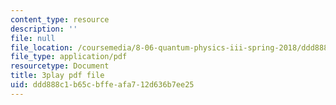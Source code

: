 ```yaml
---
content_type: resource
description: ''
file: null
file_location: /coursemedia/8-06-quantum-physics-iii-spring-2018/ddd888c1b65cbffeafa712d636b7ee25_TDYMriH63us.pdf
file_type: application/pdf
resourcetype: Document
title: 3play pdf file
uid: ddd888c1-b65c-bffe-afa7-12d636b7ee25
---
```


